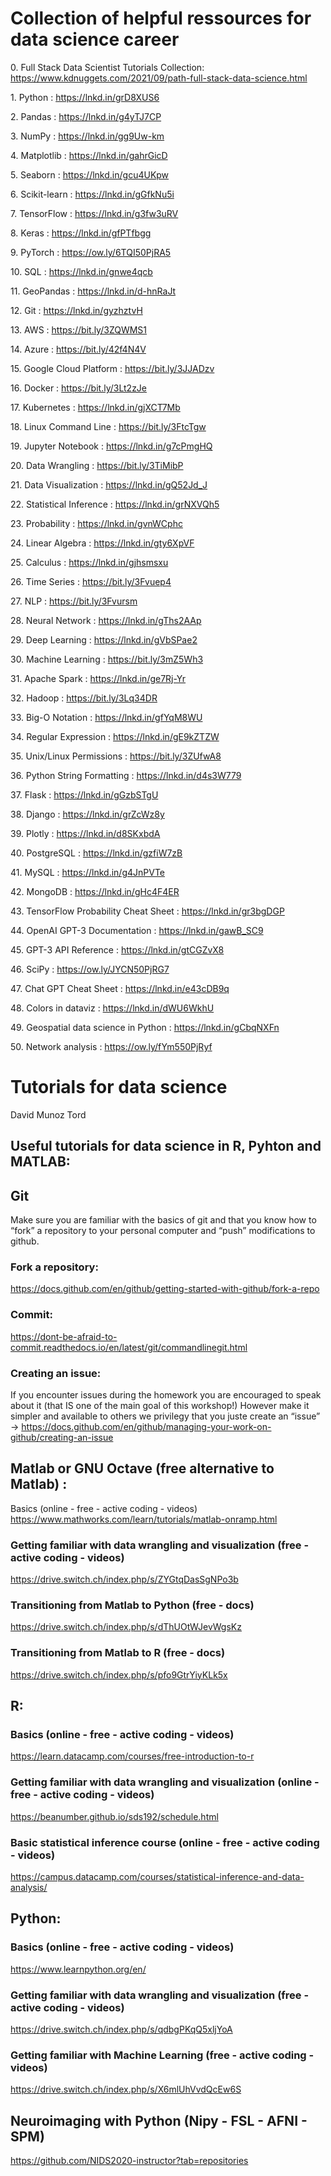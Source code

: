 
# **Collection of helpful ressources for data science career**

0\. Full Stack Data Scientist Tutorials Collection: https://www.kdnuggets.com/2021/09/path-full-stack-data-science.html

1\. Python :  https://lnkd.in/grD8XUS6

2\. Pandas :  https://lnkd.in/g4yTJ7CP

3\. NumPy :  https://lnkd.in/gg9Uw-km

4\. Matplotlib :  https://lnkd.in/gahrGicD

5\. Seaborn :  https://lnkd.in/gcu4UKpw

6\. Scikit-learn :  https://lnkd.in/gGfkNu5i

7\. TensorFlow :  https://lnkd.in/g3fw3uRV

8\. Keras :  https://lnkd.in/gfPTfbgg

9\. PyTorch :  https://ow.ly/6TQI50PjRA5

10\. SQL :  https://lnkd.in/gnwe4qcb

11\. GeoPandas :  https://lnkd.in/d-hnRaJt

12\. Git :  https://lnkd.in/gyzhztvH

13\. AWS :  https://bit.ly/3ZQWMS1

14\. Azure :  https://bit.ly/42f4N4V

15\. Google Cloud Platform :  https://bit.ly/3JJADzv

16\. Docker :  https://bit.ly/3Lt2zJe

17\. Kubernetes :  https://lnkd.in/gjXCT7Mb

18\. Linux Command Line :  https://bit.ly/3FtcTgw

19\. Jupyter Notebook :  https://lnkd.in/g7cPmgHQ

20\. Data Wrangling :  https://bit.ly/3TiMibP

21\. Data Visualization :  https://lnkd.in/gQ52Jd_J

22\. Statistical Inference :  https://lnkd.in/grNXVQh5

23\. Probability :  https://lnkd.in/gvnWCphc

24\. Linear Algebra :  https://lnkd.in/gty6XpVF

25\. Calculus :  https://lnkd.in/gjhsmsxu

26\. Time Series :  https://bit.ly/3Fvuep4

27\. NLP :  https://bit.ly/3Fvursm

28\. Neural Network :  https://lnkd.in/gThs2AAp

29\. Deep Learning :  https://lnkd.in/gVbSPae2

30\. Machine Learning :  https://bit.ly/3mZ5Wh3

31\. Apache Spark :  https://lnkd.in/ge7Rj-Yr

32\. Hadoop :  https://bit.ly/3Lq34DR

33\. Big-O Notation :  https://lnkd.in/gfYqM8WU

34\. Regular Expression :  https://lnkd.in/gE9kZTZW

35\. Unix/Linux Permissions :  https://bit.ly/3ZUfwA8

36\. Python String Formatting :  https://lnkd.in/d4s3W779

37\. Flask :  https://lnkd.in/gGzbSTgU

38\. Django :  https://lnkd.in/grZcWz8y

39\. Plotly :  https://lnkd.in/d8SKxbdA

40\. PostgreSQL :  https://lnkd.in/gzfiW7zB

41\. MySQL :  https://lnkd.in/g4JnPVTe

42\. MongoDB :  https://lnkd.in/gHc4F4ER

43\. TensorFlow Probability Cheat Sheet :  https://lnkd.in/gr3bgDGP

44\. OpenAI GPT-3 Documentation :  https://lnkd.in/gawB_SC9

45\. GPT-3 API Reference :  https://lnkd.in/gtCGZvX8

46\. SciPy :  https://ow.ly/JYCN50PjRG7

47\. Chat GPT Cheat Sheet :  https://lnkd.in/e43cDB9q

48\. Colors in dataviz :  https://lnkd.in/dWU6WkhU

49\. Geospatial data science in Python :  https://lnkd.in/gCbqNXFn

50\. Network analysis :  https://ow.ly/fYm550PjRyf


# **Tutorials for data science**
David Munoz Tord


## Useful tutorials for data science in R, Pyhton and MATLAB:


## Git
Make sure you are familiar with the basics of git and that you know how to “fork” a repository to your personal computer and “push” modifications to github.

### Fork a repository:
https://docs.github.com/en/github/getting-started-with-github/fork-a-repo

### Commit:
https://dont-be-afraid-to-commit.readthedocs.io/en/latest/git/commandlinegit.html

### Creating an issue:
If you encounter issues during the homework you are encouraged to speak about it (that IS one of the main goal of this workshop!) However make it simpler and available to others we privilegy that you juste create an “issue” -> https://docs.github.com/en/github/managing-your-work-on-github/creating-an-issue

## Matlab or GNU Octave (free alternative to Matlab) :
Basics (online - free - active coding - videos)
https://www.mathworks.com/learn/tutorials/matlab-onramp.html

### Getting familiar with data wrangling and visualization (free - active coding - videos)
https://drive.switch.ch/index.php/s/ZYGtqDasSgNPo3b

### Transitioning from Matlab to Python (free - docs)
https://drive.switch.ch/index.php/s/dThUOtWJevWgsKz

### Transitioning from Matlab to R (free - docs)
https://drive.switch.ch/index.php/s/pfo9GtrYiyKLk5x

## R:
### Basics (online - free - active coding - videos)
https://learn.datacamp.com/courses/free-introduction-to-r

### Getting familiar with data wrangling and visualization (online - free - active coding - videos)
https://beanumber.github.io/sds192/schedule.html

### Basic statistical inference course (online - free - active coding - videos)
https://campus.datacamp.com/courses/statistical-inference-and-data-analysis/

## Python:
### Basics (online - free - active coding - videos)
https://www.learnpython.org/en/

### Getting familiar with data wrangling and visualization (free - active coding - videos)
https://drive.switch.ch/index.php/s/qdbgPKqQ5xljYoA

### Getting familiar with Machine Learning (free - active coding - videos)
https://drive.switch.ch/index.php/s/X6mlUhVvdQcEw6S

## Neuroimaging with Python (Nipy - FSL - AFNI - SPM)
https://github.com/NIDS2020-instructor?tab=repositories
